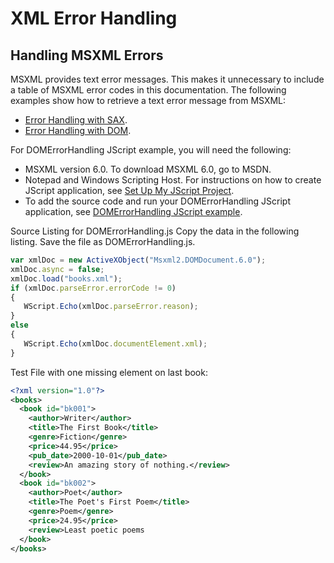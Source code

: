 # XML Error Handling

## Handling MSXML Errors
MSXML provides text error messages. This makes it unnecessary to include a table of MSXML error codes in this documentation. The following examples show how to retrieve a text error message from MSXML:

- [Error Handling with SAX](https://docs.microsoft.com/en-us/previous-versions/windows/desktop/cc507425%28v%3dvs.85%29).
- [Error Handling with DOM](https://docs.microsoft.com/en-us/previous-versions/windows/desktop/cc507435%28v%3dvs.85%29).

For DOMErrorHandling JScript example, you will need the following:

- MSXML version 6.0. To download MSXML 6.0, go to MSDN.
- Notepad and Windows Scripting Host. For instructions on how to create JScript application, see [Set Up My JScript Project](https://docs.microsoft.com/en-us/previous-versions/windows/desktop/ms755475%28v%3dvs.85%29).
- To add the source code and run your DOMErrorHandling JScript application, see [DOMErrorHandling JScript example](https://docs.microsoft.com/en-us/previous-versions/windows/desktop/cc507440%28v%3dvs.85%29).

Source Listing for DOMErrorHandling.js
Copy the data in the following listing. Save the file as DOMErrorHandling.js.
```javascript
var xmlDoc = new ActiveXObject("Msxml2.DOMDocument.6.0");
xmlDoc.async = false;
xmlDoc.load("books.xml");
if (xmlDoc.parseError.errorCode != 0) 
{
   WScript.Echo(xmlDoc.parseError.reason);
} 
else 
{
   WScript.Echo(xmlDoc.documentElement.xml);
}
```
Test File with one missing element </review> on last book:
```xml
<?xml version="1.0"?>  
<books>  
  <book id="bk001">  
    <author>Writer</author>  
    <title>The First Book</title>  
    <genre>Fiction</genre>  
    <price>44.95</price>  
    <pub_date>2000-10-01</pub_date>  
    <review>An amazing story of nothing.</review>  
  </book>  
  <book id="bk002">  
    <author>Poet</author>  
    <title>The Poet's First Poem</title>  
    <genre>Poem</genre>  
    <price>24.95</price>  
    <review>Least poetic poems  
  </book>  
</books>  
```
